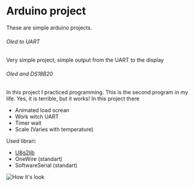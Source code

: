 # Arduino project
These are simple arduino projects.


###### Oled to UART
Very simple project, simple output from the UART to the display

###### Oled and DS18B20
In this project I practiced programming. This is the second program in my life. Yes, it is terrible, but it works!
In this project there
- Animated load screan
- Work witch UART
- Timer wait
- Scale (Varies with temperature)

Used librari:
- [U8g2lib](https://github.com/olikraus/u8g2)
- OneWire (standart)
- SoftwareSerial (standart)

![How it's look](https://pp.userapi.com/c848416/v848416384/169375/IEjTYyzY7d4.jpg)
